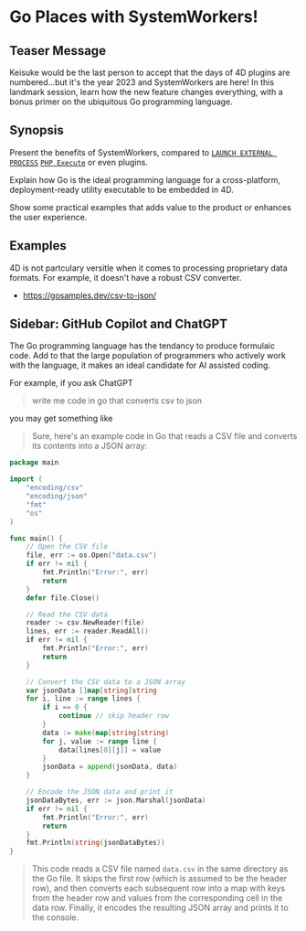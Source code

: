 # Go Places with SystemWorkers!

## Teaser Message

Keisuke would be the last person to accept that the days of 4D plugins are numbered...but it's the year 2023 and SystemWorkers are here! In this landmark session, learn how the new feature changes everything, with a bonus primer on the ubiquitous Go programming language.

## Synopsis 

Present the benefits of SystemWorkers, compared to [`LAUNCH EXTERNAL PROCESS`](https://doc.4d.com/4Dv19/4D/19.5/LAUNCH-EXTERNAL-PROCESS.301-6137469.en.html) [`PHP Execute`](https://doc.4d.com/4Dv19/4D/19.5/PHP-Execute.301-6137576.en.html) or even plugins.

Explain how Go is the ideal programming language for a cross-platform, deployment-ready utility executable to be embedded in 4D.

Show some practical examples that adds value to the product or enhances the user experience.

## Examples

4D is not partculary versitle when it comes to processing proprietary data formats. For example, it doesn't have a robust CSV converter. 

* https://gosamples.dev/csv-to-json/

## Sidebar: GitHub Copilot and ChatGPT

The Go programming language has the tendancy to produce formulaic code. Add to that the large population of programmers who actively work with the language, it makes an ideal candidate for AI assisted coding. 

For example, if you ask ChatGPT

> write me code in go that converts csv to json</span>

you may get something like

> Sure, here's an example code in Go that reads a CSV file and converts its contents into a JSON array:

```go
package main

import (
    "encoding/csv"
    "encoding/json"
    "fmt"
    "os"
)

func main() {
    // Open the CSV file
    file, err := os.Open("data.csv")
    if err != nil {
        fmt.Println("Error:", err)
        return
    }
    defer file.Close()

    // Read the CSV data
    reader := csv.NewReader(file)
    lines, err := reader.ReadAll()
    if err != nil {
        fmt.Println("Error:", err)
        return
    }

    // Convert the CSV data to a JSON array
    var jsonData []map[string]string
    for i, line := range lines {
        if i == 0 {
            continue // skip header row
        }
        data := make(map[string]string)
        for j, value := range line {
            data[lines[0][j]] = value
        }
        jsonData = append(jsonData, data)
    }

    // Encode the JSON data and print it
    jsonDataBytes, err := json.Marshal(jsonData)
    if err != nil {
        fmt.Println("Error:", err)
        return
    }
    fmt.Println(string(jsonDataBytes))
}
```

> This code reads a CSV file named `data.csv` in the same directory as the Go file. It skips the first row (which is assumed to be the header row), and then converts each subsequent row into a map with keys from the header row and values from the corresponding cell in the data row. Finally, it encodes the resulting JSON array and prints it to the console.
